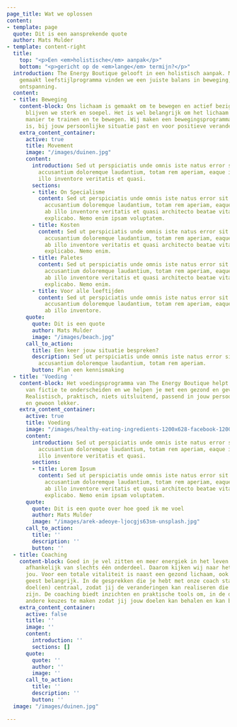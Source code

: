 ```yaml
---
page_title: Wat we oplossen
content:
- template: page
  quote: Dit is een aansprekende quote
  author: Mats Mulder
- template: content-right
  title:
    top: "<p>Een <em>holistische</em> aanpak</p>"
    bottom: "<p>gericht op de <em>lange</em> termijn?</p>"
  introduction: The Energy Boutique gelooft in een holistisch aanpak. Met een op maat
    gemaakt leefstijlprogramma vinden we een juiste balans in beweging, voeding en
    ontspanning.
  content:
  - title: Beweging
    content-block: Ons lichaam is gemaakt om te bewegen en actief bezig te zijn, zo
      blijven we sterk en soepel. Het is wel belangrijk om het lichaam op de juiste
      manier te trainen en te bewegen. Wij maken een bewegingsprogramma dat realistisch
      is, bij jouw persoonlijke situatie past en voor positieve veranderingen zorgt.
    extra_content_container:
      active: true
      title: Movement
      image: "/images/duinen.jpg"
      content:
        introduction: Sed ut perspiciatis unde omnis iste natus error sit voluptatem
          accusantium doloremque laudantium, totam rem aperiam, eaque ipsa quae ab
          illo inventore veritatis et quasi.
        sections:
        - title: On Specialisme
          content: Sed ut perspiciatis unde omnis iste natus error sit voluptatem
            accusantium doloremque laudantium, totam rem aperiam, eaque ipsa quae
            ab illo inventore veritatis et quasi architecto beatae vitae dicta sunt
            explicabo. Nemo enim ipsam voluptatem.
        - title: Kosten
          content: Sed ut perspiciatis unde omnis iste natus error sit voluptatem
            accusantium doloremque laudantium, totam rem aperiam, eaque ipsa quae
            ab illo inventore veritatis et quasi architecto beatae vitae dicta sunt
            explicabo. Nemo enim.
        - title: Paletes
          content: Sed ut perspiciatis unde omnis iste natus error sit voluptatem
            accusantium doloremque laudantium, totam rem aperiam, eaque ipsa quae
            ab illo inventore veritatis et quasi architecto beatae vitae dicta sunt
            explicabo. Nemo enim.
        - title: Voor alle leeftijden
          content: Sed ut perspiciatis unde omnis iste natus error sit voluptatem
            accusantium doloremque laudantium, totam rem aperiam, eaque ipsa quae
            ab illo inventore.
      quote:
        quote: Dit is een quote
        author: Mats Mulder
        image: "/images/beach.jpg"
      call_to_action:
        title: Een keer jouw situatie bespreken?
        description: Sed ut perspiciatis unde omnis iste natus error sit voluptatem
          accusantium doloremque laudantium, totam rem aperiam.
        button: Plan een kennismaking
  - title: 'Voeding '
    content-block: Het voedingsprogramma van The Energy Boutique helpt je om feiten
      van fictie te onderscheiden en we helpen je met een gezond en gevarieerd voedingspatroon.
      Realistisch, praktisch, niets uitsluitend, passend in jouw persoonlijke leven
      en gewoon lekker.
    extra_content_container:
      active: true
      title: Voeding
      image: "/images/healthy-eating-ingredients-1200x628-facebook-1200x628.jpg"
      content:
        introduction: Sed ut perspiciatis unde omnis iste natus error sit voluptatem
          accusantium doloremque laudantium, totam rem aperiam, eaque ipsa quae ab
          illo inventore veritatis et quasi.
        sections:
        - title: Lorem Ipsum
          content: Sed ut perspiciatis unde omnis iste natus error sit voluptatem
            accusantium doloremque laudantium, totam rem aperiam, eaque ipsa quae
            ab illo inventore veritatis et quasi architecto beatae vitae dicta sunt
            explicabo. Nemo enim ipsam voluptatem.
      quote:
        quote: Dit is een quote over hoe goed ik me voel
        author: Mats Mulder
        image: "/images/arek-adeoye-ljocgjs63sm-unsplash.jpg"
      call_to_action:
        title: ''
        description: ''
        button: ''
  - title: Coaching
    content-block: Goed in je vel zitten en meer energiek in het leven staan is nooit
      afhankelijk van slechts één onderdeel. Daarom kijken wij naar het geheel van
      jou. Voor een totale vitaliteit is naast een gezond lichaam, ook een gezonde
      geest belangrijk. In de gesprekken die je hebt met onze coach sta jij met jouw
      doel(en) centraal, zodat jij de veranderingen kan realiseren die voor jou belangrijk
      zijn. De coaching biedt inzichten en praktische tools om, in de dagelijkse drukte,
      andere keuzes te maken zodat jij jouw doelen kan behalen en kan behouden.
    extra_content_container:
      active: false
      title: ''
      image: ''
      content:
        introduction: ''
        sections: []
      quote:
        quote: ''
        author: ''
        image: ''
      call_to_action:
        title: ''
        description: ''
        button: ''
  image: "/images/duinen.jpg"

---
```

